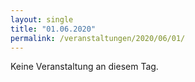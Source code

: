 ```yaml
---
layout: single
title: "01.06.2020"
permalink: /veranstaltungen/2020/06/01/
---
```


Keine Veranstaltung an diesem Tag.
